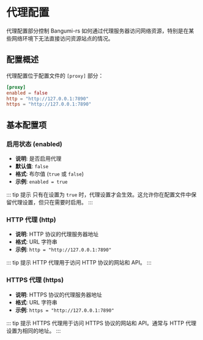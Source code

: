 # 代理配置

代理配置部分控制 Bangumi-rs 如何通过代理服务器访问网络资源，特别是在某些网络环境下无法直接访问资源站点的情况。

## 配置概述

代理配置位于配置文件的 `[proxy]` 部分：

```toml
[proxy]
enabled = false
http = "http://127.0.0.1:7890"
https = "http://127.0.0.1:7890"
```

## 基本配置项

### 启用状态 (enabled)

- **说明**: 是否启用代理
- **默认值**: `false`
- **格式**: 布尔值 (`true` 或 `false`)
- **示例**: `enabled = true`

::: tip 提示
只有在设置为 `true` 时，代理设置才会生效。这允许你在配置文件中保留代理设置，但只在需要时启用。
:::

### HTTP 代理 (http)

- **说明**: HTTP 协议的代理服务器地址
- **格式**: URL 字符串
- **示例**: `http = "http://127.0.0.1:7890"`

::: tip 提示
HTTP 代理用于访问 HTTP 协议的网站和 API。
:::

### HTTPS 代理 (https)

- **说明**: HTTPS 协议的代理服务器地址
- **格式**: URL 字符串
- **示例**: `https = "http://127.0.0.1:7890"`

::: tip 提示
HTTPS 代理用于访问 HTTPS 协议的网站和 API。通常与 HTTP 代理设置为相同的地址。
:::